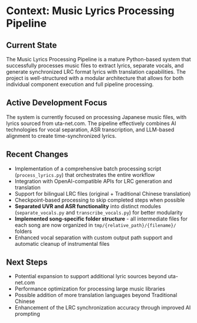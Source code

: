 # Context: Music Lyrics Processing Pipeline

## Current State

The Music Lyrics Processing Pipeline is a mature Python-based system that successfully processes music files to extract lyrics, separate vocals, and generate synchronized LRC format lyrics with translation capabilities. The project is well-structured with a modular architecture that allows for both individual component execution and full pipeline processing.

## Active Development Focus

The system is currently focused on processing Japanese music files, with lyrics sourced from uta-net.com. The pipeline effectively combines AI technologies for vocal separation, ASR transcription, and LLM-based alignment to create time-synchronized lyrics.

## Recent Changes

- Implementation of a comprehensive batch processing script (`process_lyrics.py`) that orchestrates the entire workflow
- Integration with OpenAI-compatible APIs for LRC generation and translation
- Support for bilingual LRC files (original + Traditional Chinese translation)
- Checkpoint-based processing to skip completed steps when possible
- **Separated UVR and ASR functionality** into distinct modules (`separate_vocals.py` and `transcribe_vocals.py`) for better modularity
- **Implemented song-specific folder structure** - all intermediate files for each song are now organized in `tmp/{relative_path}/{filename}/` folders
- Enhanced vocal separation with custom output path support and automatic cleanup of instrumental files

## Next Steps

- Potential expansion to support additional lyric sources beyond uta-net.com
- Performance optimization for processing large music libraries
- Possible addition of more translation languages beyond Traditional Chinese
- Enhancement of the LRC synchronization accuracy through improved AI prompting